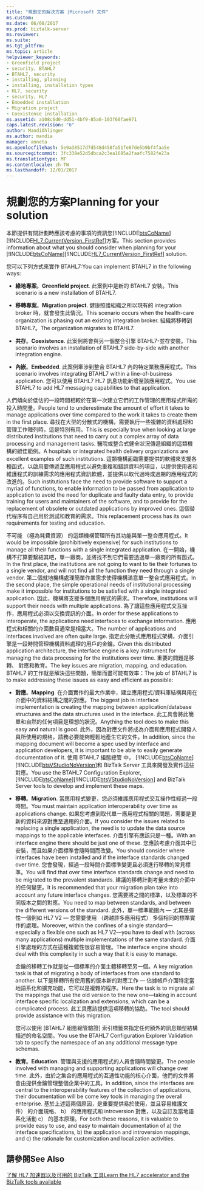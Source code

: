 ```yaml
---
title: "規劃您的解決方案 |Microsoft 文件"
ms.custom: 
ms.date: 06/08/2017
ms.prod: biztalk-server
ms.reviewer: 
ms.suite: 
ms.tgt_pltfrm: 
ms.topic: article
helpviewer_keywords:
- Greenfield project
- security, BTAHL7
- BTAHL7, security
- installing, planning
- installing, installation types
- HL7, security
- security, HL7
- Embedded installation
- Migration project
- Coexistence installation
ms.assetid: a108c6d0-dd51-4bf9-85a0-103f60fae971
caps.latest.revision: "6"
author: MandiOhlinger
ms.author: mandia
manager: anneta
ms.openlocfilehash: 5e9a38517d7d548d458fa51fe87de5b9bf4faa5e
ms.sourcegitcommit: 3fc338e52d5dbca2c3ea1685a2faafc7582fe23a
ms.translationtype: MT
ms.contentlocale: zh-TW
ms.lasthandoff: 12/01/2017
---
```

# <a name="planning-for-your-solution"></a><span data-ttu-id="a2bd5-102">規劃您的方案</span><span class="sxs-lookup"><span data-stu-id="a2bd5-102">Planning for your solution</span></span>
<span data-ttu-id="a2bd5-103">本節提供有關計劃時應該考慮的事項的資訊您[!INCLUDE[btsCoName](../../includes/btsconame-md.md)][!INCLUDE[HL7_CurrentVersion_FirstRef](../../includes/hl7-currentversion-firstref-md.md)]方案。</span><span class="sxs-lookup"><span data-stu-id="a2bd5-103">This section provides information about what you should consider when planning for your [!INCLUDE[btsCoName](../../includes/btsconame-md.md)][!INCLUDE[HL7_CurrentVersion_FirstRef](../../includes/hl7-currentversion-firstref-md.md)] solution.</span></span>  
  
 <span data-ttu-id="a2bd5-104">您可以下列方式來實作 BTAHL7:</span><span class="sxs-lookup"><span data-stu-id="a2bd5-104">You can implement BTAHL7 in the following ways:</span></span>  
  
-   <span data-ttu-id="a2bd5-105">**綠地專案**。</span><span class="sxs-lookup"><span data-stu-id="a2bd5-105">**Greenfield project**.</span></span> <span data-ttu-id="a2bd5-106">此案例中是新的 BTAHL7 安裝。</span><span class="sxs-lookup"><span data-stu-id="a2bd5-106">This scenario is a new installation of BTAHL7.</span></span>  
  
-   <span data-ttu-id="a2bd5-107">**移轉專案**。</span><span class="sxs-lookup"><span data-stu-id="a2bd5-107">**Migration project**.</span></span> <span data-ttu-id="a2bd5-108">健康照護組織之所以現有的 integration broker 時，就會發生此情況。</span><span class="sxs-lookup"><span data-stu-id="a2bd5-108">This scenario occurs when the health-care organization is phasing out an existing integration broker.</span></span> <span data-ttu-id="a2bd5-109">組織將移轉到 BTAHL7。</span><span class="sxs-lookup"><span data-stu-id="a2bd5-109">The organization migrates to BTAHL7.</span></span>  
  
-   <span data-ttu-id="a2bd5-110">**共存**。</span><span class="sxs-lookup"><span data-stu-id="a2bd5-110">**Coexistence**.</span></span> <span data-ttu-id="a2bd5-111">此案例將會與另一個整合引擎 BTAHL7-並存安裝。</span><span class="sxs-lookup"><span data-stu-id="a2bd5-111">This scenario involves an installation of BTAHL7 side-by-side with another integration engine.</span></span>  
  
-   <span data-ttu-id="a2bd5-112">**內嵌**。</span><span class="sxs-lookup"><span data-stu-id="a2bd5-112">**Embedded**.</span></span> <span data-ttu-id="a2bd5-113">此案例牽涉到整合 BTAHL7 內的特定業務應用程式。</span><span class="sxs-lookup"><span data-stu-id="a2bd5-113">This scenario involves integrating BTAHL7 within a line-of-business application.</span></span> <span data-ttu-id="a2bd5-114">您可以使用 BTAHL7 HL7 訊息功能新增至該應用程式。</span><span class="sxs-lookup"><span data-stu-id="a2bd5-114">You use BTAHL7 to add HL7 messaging capabilities to that application.</span></span>  
  
 <span data-ttu-id="a2bd5-115">人們傾向於低估的一段時間相較於在第一次建立它們的工作管理的應用程式所需的投入時間量。</span><span class="sxs-lookup"><span data-stu-id="a2bd5-115">People tend to underestimate the amount of effort it takes to manage applications over time compared to the work it takes to create them in the first place.</span></span> <span data-ttu-id="a2bd5-116">尋找在大型的分散式的機構，需要執行一些複雜的資料處理和管理工作陣列時，這是特別有用。</span><span class="sxs-lookup"><span data-stu-id="a2bd5-116">This is especially true when looking at large distributed institutions that need to carry out a complex array of data processing and management tasks.</span></span> <span data-ttu-id="a2bd5-117">醫院或整合式健全狀況傳遞組織的這類機構的絕佳範例。</span><span class="sxs-lookup"><span data-stu-id="a2bd5-117">A hospitals or integrated health delivery organizations are excellent examples of such institutions.</span></span> <span data-ttu-id="a2bd5-118">這類機構面臨需要提供的軟體來支援各種函式，以啟用要傳遞至應用程式以避免重複和錯誤資料的項目，以提供使用者和維護程式的訓練需求的應用程式資訊軟體，並提供以取代過時或過期的應用程式的改進的。</span><span class="sxs-lookup"><span data-stu-id="a2bd5-118">Such institutions face the need to provide software to support a myriad of functions, to enable information to be passed from application to application to avoid the need for duplicate and faulty data entry, to provide training for users and maintainers of the software, and to provide for the replacement of obsolete or outdated applications by improved ones.</span></span> <span data-ttu-id="a2bd5-119">這個替代程序有自己用於測試和教育的需求。</span><span class="sxs-lookup"><span data-stu-id="a2bd5-119">This replacement process has its own requirements for testing and education.</span></span>  
  
 <span data-ttu-id="a2bd5-120">不可能 （極為耗費資源） 的這類機構管理所有其功能與單一整合應用程式。</span><span class="sxs-lookup"><span data-stu-id="a2bd5-120">It would be impossible (prohibitively expensive) for such institutions to manage all their functions with a single integrated application.</span></span> <span data-ttu-id="a2bd5-121">在一開始，機構不打算要繫結其吧，單一廠商，並將找不到它們需要透過單一廠商的所有函式。</span><span class="sxs-lookup"><span data-stu-id="a2bd5-121">In the first place, the institutions are not going to want to tie their fortunes to a single vendor, and will not find all the function they need through a single vendor.</span></span> <span data-ttu-id="a2bd5-122">第二個就地機構處理簡單作業需求使得機構滿意單一整合式應用程式。</span><span class="sxs-lookup"><span data-stu-id="a2bd5-122">In the second place, the simple operational needs of institutional processing make it impossible for institutions to be satisfied with a single integrated application.</span></span> <span data-ttu-id="a2bd5-123">因此，機構將支援多個應用程式的需求。</span><span class="sxs-lookup"><span data-stu-id="a2bd5-123">Therefore, institutions will support their needs with multiple applications.</span></span> <span data-ttu-id="a2bd5-124">為了讓這些應用程式交互操作，應用程式必須以交換資訊的介面。</span><span class="sxs-lookup"><span data-stu-id="a2bd5-124">In order for these applications to interoperate, the applications need interfaces to exchange information.</span></span> <span data-ttu-id="a2bd5-125">應用程式和相關的介面數目通常是相當大。</span><span class="sxs-lookup"><span data-stu-id="a2bd5-125">The number of applications and interfaces involved are often quite large.</span></span> <span data-ttu-id="a2bd5-126">指定此分散式應用程式架構，介面引擎是一段時間管理機構資料處理的用戶的金鑰。</span><span class="sxs-lookup"><span data-stu-id="a2bd5-126">Given this distributed application architecture, the interface engine is a key instrument for managing the data processing for the institutions over time.</span></span> <span data-ttu-id="a2bd5-127">重要的問題是移轉、 對應和教育。</span><span class="sxs-lookup"><span data-stu-id="a2bd5-127">The key issues are migration, mapping, and education.</span></span> <span data-ttu-id="a2bd5-128">BTAHL7 的工作就是解決這些問題，簡單而盡可能有效率：</span><span class="sxs-lookup"><span data-stu-id="a2bd5-128">The job of BTAHL7 is to make addressing these issues as easy and efficient as possible:</span></span>  
  
-   <span data-ttu-id="a2bd5-129">**對應**。</span><span class="sxs-lookup"><span data-stu-id="a2bd5-129">**Mapping**.</span></span> <span data-ttu-id="a2bd5-130">在介面實作的最大作業中，建立應用程式/資料庫結構與用在介面中的資料結構之間的對應。</span><span class="sxs-lookup"><span data-stu-id="a2bd5-130">The biggest job in interface implementation is creating the mapping between application/database structures and the data structures used in the interface.</span></span> <span data-ttu-id="a2bd5-131">此工具會將此簡單和自然的任何項目是理想的狀況。</span><span class="sxs-lookup"><span data-stu-id="a2bd5-131">Anything the tool does to make this easy and natural is good.</span></span> <span data-ttu-id="a2bd5-132">此外，因為對應文件將成為介面和應用程式開發人員所使用的規格，請務必要能夠輕鬆地產生它的文件。</span><span class="sxs-lookup"><span data-stu-id="a2bd5-132">In addition, since the mapping document will become a spec used by interface and application developers, it is important to be able to easily generate documentation of it.</span></span> <span data-ttu-id="a2bd5-133">使用 BTAHL7 組態總管 中， [!INCLUDE[btsCoName](../../includes/btsconame-md.md)] [!INCLUDE[btsVStudioNoVersion](../../includes/btsvstudionoversion-md.md)]和 BizTalk Server 工具來開發及實作這些對應。</span><span class="sxs-lookup"><span data-stu-id="a2bd5-133">You use the BTAHL7 Configuration Explorer, [!INCLUDE[btsCoName](../../includes/btsconame-md.md)][!INCLUDE[btsVStudioNoVersion](../../includes/btsvstudionoversion-md.md)] and BizTalk Server tools to develop and implement these maps.</span></span>  
  
-   <span data-ttu-id="a2bd5-134">**移轉**。</span><span class="sxs-lookup"><span data-stu-id="a2bd5-134">**Migration**.</span></span> <span data-ttu-id="a2bd5-135">當應用程式變更，您必須維護應用程式交互操作性經過一段時間。</span><span class="sxs-lookup"><span data-stu-id="a2bd5-135">You must maintain application interoperability over time as applications change.</span></span> <span data-ttu-id="a2bd5-136">如果您考慮到取代單一應用程式相關的問題，需要是更新的資料來源對應至適用的介面。</span><span class="sxs-lookup"><span data-stu-id="a2bd5-136">If you consider the issues related to replacing a single application, the need is to update the data source mappings to the applicable interfaces.</span></span> <span data-ttu-id="a2bd5-137">介面引擎有應該只是一種。</span><span class="sxs-lookup"><span data-stu-id="a2bd5-137">With an interface engine there should be just one of these.</span></span> <span data-ttu-id="a2bd5-138">您應該考慮介面其中已安裝，而且如果介面標準會隨時間而改變。</span><span class="sxs-lookup"><span data-stu-id="a2bd5-138">You should consider where interfaces have been installed and if the interface standards changed over time.</span></span> <span data-ttu-id="a2bd5-139">您會發現，經過一段時間介面標準變更且必須進行移轉的常見標準。</span><span class="sxs-lookup"><span data-stu-id="a2bd5-139">You will find that over time interface standards change and need to be migrated to the prevalent standards.</span></span> <span data-ttu-id="a2bd5-140">建議的移轉計劃考量未來的介面中的任何變更。</span><span class="sxs-lookup"><span data-stu-id="a2bd5-140">It is recommended that your migration plan take into account any future interface changes.</span></span> <span data-ttu-id="a2bd5-141">您需要將之間的標準，以及標準的不同版本之間的對應。</span><span class="sxs-lookup"><span data-stu-id="a2bd5-141">You need to map between standards, and between the different versions of the standard.</span></span> <span data-ttu-id="a2bd5-142">此外，單一標準範圍內 — 尤其是彈性一個例如 HL7 V2 — 您需要使用 （跨越許多應用程式） 多個相同的標準實作的處理。</span><span class="sxs-lookup"><span data-stu-id="a2bd5-142">Moreover, within the confines of a single standard—especially a flexible one such as HL7 V2—you have to deal with (across many applications) multiple implementations of the same standard.</span></span> <span data-ttu-id="a2bd5-143">介面引擎處理的方式在這種複雜性很容易管理。</span><span class="sxs-lookup"><span data-stu-id="a2bd5-143">The interface engine should deal with this complexity in such a way that it is easy to manage.</span></span>  
  
     <span data-ttu-id="a2bd5-144">金鑰的移轉工作就是從一個標準的介面主體移轉至另一個。</span><span class="sxs-lookup"><span data-stu-id="a2bd5-144">A key migration task is that of migrating a body of interfaces from one standard to another.</span></span> <span data-ttu-id="a2bd5-145">以下是移轉所有使用舊的版本新的對應工作 — 佔據帳戶介面特定當地語系化和擴充功能，它可以是複雜的程序。</span><span class="sxs-lookup"><span data-stu-id="a2bd5-145">Here the task is to migrate all the mappings that use the old version to the new one—taking in account interface specific localization and extensions, which can be a complicated process.</span></span> <span data-ttu-id="a2bd5-146">此工具應該提供這項移轉的協助。</span><span class="sxs-lookup"><span data-stu-id="a2bd5-146">The tool should provide assistance with this migration.</span></span>  
  
     <span data-ttu-id="a2bd5-147">您可以使用 [BTAHL7 組態總管驗證] 索引標籤來指定任何額外的訊息類型結構描述的命名空間。</span><span class="sxs-lookup"><span data-stu-id="a2bd5-147">You use the BTAHL7 Configuration Explorer Validation tab to specify the namespace of an any additional message type schemas.</span></span>  
  
-   <span data-ttu-id="a2bd5-148">**教育**。</span><span class="sxs-lookup"><span data-stu-id="a2bd5-148">**Education**.</span></span> <span data-ttu-id="a2bd5-149">管理與支援的應用程式的人員會隨時間變更。</span><span class="sxs-lookup"><span data-stu-id="a2bd5-149">The people involved with managing and supporting applications will change over time.</span></span> <span data-ttu-id="a2bd5-150">此外，由於之集合的應用程式的互通性功能的核心介面，他們的文件將會由提供金鑰管理整個企業中的工具。</span><span class="sxs-lookup"><span data-stu-id="a2bd5-150">In addition, since the interfaces are central to the interoperability features of the collection of applications, their documentation will be come key tools in managing the overall enterprise.</span></span> <span data-ttu-id="a2bd5-151">基於上述這兩個原因，是重要提供易於使用，並且容易維護文件） 的介面規格、 b） 的應用程式和 introversion 對應，以及自訂及當地語系化活動 c） 的基本原理。</span><span class="sxs-lookup"><span data-stu-id="a2bd5-151">For both these reasons, it is valuable to provide easy to use, and easy to maintain documentation of a) the interface specifications, b) the application and introversion mappings, and c) the rationale for customization and localization activities.</span></span>  
  
## <a name="see-also"></a><span data-ttu-id="a2bd5-152">請參閱</span><span class="sxs-lookup"><span data-stu-id="a2bd5-152">See Also</span></span>  
[<span data-ttu-id="a2bd5-153">了解 HL7 加速器以及可用的 BizTalk 工具</span><span class="sxs-lookup"><span data-stu-id="a2bd5-153">Learn the HL7 accelerator and the BizTalk tools available</span></span>](../../adapters-and-accelerators/accelerator-hl7/learn-the-hl7-accelerator-and-the-biztalk-tools-available.md)